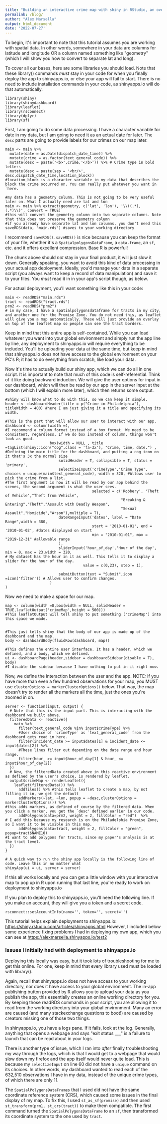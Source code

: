 ```yaml
---
title: "Building an interactive crime map with shiny in RStudio, an overly verbose tutorial"
permalink: /blog/
author: "Alex Marsella"
output: html_document
date: '2022-07-27'
---
```




To begin, it's important to note that this tutorial assumes you are working with spatial data. In other words, somewhere in your data are columns for latitude and longitude OR a column named something like "geometry" (which I will show you how to convert to separate lat and long). 

To cover all our bases, here are some libraries you should load. Note that these library() commands *must* stay in your code for when you finally deploy the app to shinyapps.io, or else your app will fail to start. There is no need to include installation commands in your code, as shinyapps.io will do that automatically. 

```{r}
library(shiny)
library(shinydashboard)
library(leaflet)
library(rsconnect)
library(dplyr)
library(sf)
```

First, I am going to do some data processing. I have a character variable for date in my data, but I am going to need it as an actual date for later. The `desc` parts are going to provide labels for our crimes on our map later. 

```{r}
main <- main %>%
  mutate(date = as.Date(dispatch_date_time)) %>% 
  mutate(crime = as.factor(text_general_code)) %>%
  mutate(desc = paste('<b>',crime,'</b>')) %>% # Crime type in bold letters
  mutate(desc = paste(sep = '<br/>', desc,dispatch_date_time,location_block)) 
#location_block is a character variable in my data that describes the block the crime occurred on. You can really put whatever you want in `here.

#my data has a geometry column. This is not going to be very useful later on. What I actually need are lat and lon
main <- main %>% extract(geometry, c('lat', 'lon'), '\\((.*), (.*)\\)', convert = TRUE) 
#this will convert the geometry column into two separate columns. Note that this does not preserve the geometry column
#if you already have separate lat and lon columns, you don't need this
saveRDS(data, "main.rds") #saves to your working directory

```
I recommend `saveRDS()`. `saveRDS()` is nice because you can keep the format of your file, whether it's a `SpatialpolygonsDataFrame`, a `data.frame`, an `sf`, etc. and it offers excellent compression. Base R is powerful!

The chunk above should *not* stay in your final product, it will just slow it down. Generally speaking, you want to avoid this kind of data processing in your actual app deployment. Ideally, you'd manage your data in a separate script (you always want to keep a record of data manipulation) and save it to your files. You *must* read it in in your app's script though, as below.

For actual deployment, you'll want something like this in your code:
```{r}
main <- readRDS("main.rds") 
tract <- readRDS("tract.rds") 
prm2 <- readRDS("prm2")
# in my case, I have a spatialpolygonsdataframe for tracts in my city, and another one for the Promise Zone. You do not need this, as leaflet will give you a map automatically. These will just provide an overlay on top of the leaflet map so people can see the tract borders.
```
Keep in mind that this entire app is self-contained. While you can load whatever you want into your global environment and simply run the app line by line, any deployment to shinyapps.io will require everything to be included. You'll be uploading your data at the same time, but keep in mind that shinyapps.io does not have access to the global environment on your PC's R; it has to do everything from scratch, like load your data. 

Now it's time to actually build our shiny app, which we can do all in one script. It is important to note that much of this code is self-referential. Think of it like doing backward induction. We will give the user options for input in our dashboard, which will then be read by our app in the server input at the bottom (which I will explain more later), which then returns some output.
```{r}
#Shiny will know what to do with this, so we can keep it simple. 
header <- dashboardHeader(title = p("Crime in Philadelphia"), titleWidth = 400) #here I am just giving it a title and specifying its width.

#This is the part that will allow our user to interact with our app. 
dashboard <- column(width =4,
#I recommend a column format instead of a box format. We need to be consistent, regardless. If we do box instead of column, things won't look as good.
                    box(width = NULL , title =tagList(shiny::icon("cog",class = 'fa-3x'), "Crime, time, date.") , #Defining the main title for the dashboard, and putting a cog icon on it that's 3x the normal size
                        solidHeader = T, collapsible = T, status = 'primary',
                        selectizeInput('crimeType','Crime Type', choices = unique(main$text_general_code), width = 320, #Allows user to pick the crime from a list. 
#The first argument is how it will be read by our app behind the scenes, the second argument is what the user sees. 
                                       selected = c('Robbery', 'Theft of Vehicle',"Theft from Vehicle",
                                                    "Breaking & Entering","Theft","Assault with Deadly Weapon",
                                                    "Sexual Assault","Homicide","Arson"),multiple = T),
                        dateRangeInput('dates', label = "Date Range",width = 380,
                                       start = '2010-01-01', end = '2010-01-02', #dates displayed on start
                                       min = "2010-01-01", max = "2019-12-31" #allowable range
                        ),
                        sliderInput('hour_of_day','Hour of the day', min = 0, max = 23,width = 320, 
# My dataset has the hour in it as well. This tells it to display a slider for the hour of the day.
                                   value = c(0,23), step = 1),

                        submitButton(text = "Submit",icon =icon('filter')) # Allows user to confirm changes.
                    )
)

```


Now we need to make a space for our map. 
```{r}
map <- column(width =8,box(width = NULL, solidHeader = TRUE,leafletOutput('crimeMap',height = 500))) 
#This leafletOutput will tell shiny to put something ('crimeMap') into this space we made. 


#This just tells shiny that the body of our app is made up of the dashboard and the map.
body <- dashboardBody(fluidRow(dashboard, map))

#This defines the entire user interface. It has a header, which we defined, and a body, which we defined. 
ui <- dashboardPage(header,sidebar = dashboardSidebar(disable = T), body)
#I disable the sidebar because I have nothing to put in it right now. 

```


Now, we define the interaction between the user and the app. 
NOTE: If you have more than even a few hundred observations for your map, you MUST use `clusterOptions = markerClusterOptions()` below. That way, the map doesn't try to render all the markers all the time, just the ones you're zoomed in on. 
```{r}
server <- function(input, output) {
  # Note that this is the input part. This is interacting with the dashboard we built above. 
  filteredData <- reactive({
    main %>%
      filter(text_general_code %in% input$crimeType) %>% 
      #User choice of `crimeType` as `text_general_code` from the dashboard gets read in here. 
      filter(incident_date >= input$dates[1] & incident_date <= input$dates[2]) %>%
      #These lines filter out depending on the date range and hour range.
      filter(hour_ >= input$hour_of_day[1] & hour_ <= input$hour_of_day[2])
  })
  # Now, the filteredData created above in this reactive environment as defined by the user's choice, is rendered by leaflet. 
  output$crimeMap <- renderLeaflet({
    leaflet(filteredData()) %>%
      addTiles() %>% #this tells leaflet to create a map, by not filling it in, we get the default
      addMarkers(~lat, ~lon, popup = ~desc,clusterOptions = markerClusterOptions()) %>% 
#this adds markers, as defined of course by the filtered data. When you click a marker, you get the `desc' defined earlier in our code. 
      addPolygons(data=prm2, weight = 2, fillColor = "red")  %>% 
# I add this because my research is on the Philadelphia Promise Zone, so I want it to be visible in this map.
      addPolygons(data=tract, weight = 2, fillColor = "green", popup=tract$NAME10) 
#I want to add polygons for tracts, since my paper's analysis is at the tract level. 
  })
}

# A quick way to run the shiny app locally is the following line of code. Leave this in no matter what
shinyApp(ui = ui, server = server)
```

If this all works locally and you can get a little window with your interactive map to pop up in R upon running that last line, you're ready to work on deployment to shinyapps.io

If you plan to deploy this to shinyapps.io, you'll need the following line. If you make an account, they will give you a token and a secret code.
```{r}
rsconnect::setAccountInfo(name='', token='', secret='')
```

This tutorial helps explain deployment to shinyapps.io: https://shiny.rstudio.com/articles/shinyapps.html
However, I included below some experience fixing problems I had in deploying my own app, which you can see at https://alexmarsella.shinyapps.io/test2

### Issues I initially had with deployment to shinyapps.io 
Deploying this locally was easy, but it took lots of troubleshooting for me to get this online.
For one, keep in mind that every library used must be loaded with library().

Again, recall that shinyapps.io does not have access to your working directory, nor does it have access to your global environment. The in-app publishing button provided by R allows you to upload your data as you publish the app, this essentially creates an online working directory for you. By keeping those readRDS commands in your script, you are allowing it to read from the working directory into your global environment. Many an error are caused (and many stackexchange questions to boot!) are caused by creators missing one of those two things. 


In shinyapps.io, you have a logs pane. If it fails, look at the log. Generally, anything that opens a webpage and says "exit status ___" is a failure to launch that can be read about in your logs.

There is another type of issue, which I ran into *after* finally troubleshooting my way through the logs, which is that I would get to a webpage that would slow down my firefox and the app itself would never quite load. This is because my `selectizeInput` on line 60 did not have a `unique` command on its choices. In other words, my dashboard wanted to read each of the 632,510 observations I have in my data, instead of the unique crime types, of which there are only 11. 

The `SpatialPolygonsDataFrames` that I used did not have the same coordinate reference system (CRS), which caused some issues in the final display of my map. To fix this, I used `st_as_sf(promise)` and then used `st_transform(prm1, st_crs(tract))` to make them compatible. The first command turned the `SpatialPolygonsDataFrame` to an `sf`, then transformed its coordinate system to the one used by `tract`. 
